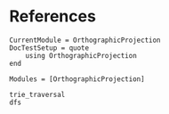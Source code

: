 # References
```@meta
CurrentModule = OrthographicProjection
DocTestSetup = quote
    using OrthographicProjection
end
```

```@autodocs
Modules = [OrthographicProjection]
```
```@docs
trie_traversal
dfs
```
